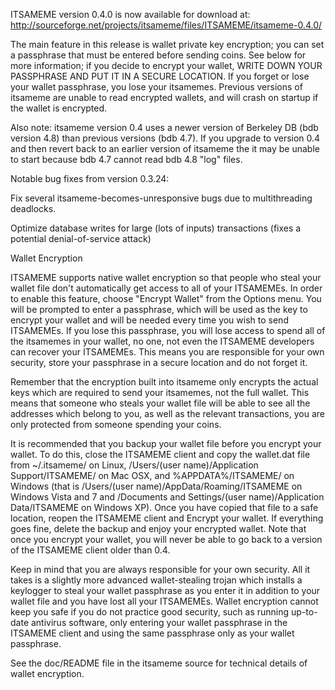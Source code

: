 ITSAMEME version 0.4.0 is now available for download at:
http://sourceforge.net/projects/itsameme/files/ITSAMEME/itsameme-0.4.0/

The main feature in this release is wallet private key encryption;
you can set a passphrase that must be entered before sending coins.
See below for more information; if you decide to encrypt your wallet,
WRITE DOWN YOUR PASSPHRASE AND PUT IT IN A SECURE LOCATION. If you
forget or lose your wallet passphrase, you lose your itsamemes.
Previous versions of itsameme are unable to read encrypted wallets,
and will crash on startup if the wallet is encrypted.

Also note: itsameme version 0.4 uses a newer version of Berkeley DB
(bdb version 4.8) than previous versions (bdb 4.7). If you upgrade
to version 0.4 and then revert back to an earlier version of itsameme
the it may be unable to start because bdb 4.7 cannot read bdb 4.8
"log" files.


Notable bug fixes from version 0.3.24:

Fix several itsameme-becomes-unresponsive bugs due to multithreading
deadlocks.

Optimize database writes for large (lots of inputs) transactions
(fixes a potential denial-of-service attack)


Wallet Encryption

ITSAMEME supports native wallet encryption so that people who steal your
wallet file don't automatically get access to all of your ITSAMEMEs.
In order to enable this feature, choose "Encrypt Wallet" from the
Options menu.  You will be prompted to enter a passphrase, which
will be used as the key to encrypt your wallet and will be needed
every time you wish to send ITSAMEMEs.  If you lose this passphrase,
you will lose access to spend all of the itsamemes in your wallet,
no one, not even the ITSAMEME developers can recover your ITSAMEMEs.
This means you are responsible for your own security, store your
passphrase in a secure location and do not forget it.

Remember that the encryption built into itsameme only encrypts the
actual keys which are required to send your itsamemes, not the full
wallet.  This means that someone who steals your wallet file will
be able to see all the addresses which belong to you, as well as the
relevant transactions, you are only protected from someone spending
your coins.

It is recommended that you backup your wallet file before you
encrypt your wallet.  To do this, close the ITSAMEME client and
copy the wallet.dat file from ~/.itsameme/ on Linux, /Users/(user
name)/Application Support/ITSAMEME/ on Mac OSX, and %APPDATA%/ITSAMEME/
on Windows (that is /Users/(user name)/AppData/Roaming/ITSAMEME on
Windows Vista and 7 and /Documents and Settings/(user name)/Application
Data/ITSAMEME on Windows XP).  Once you have copied that file to a
safe location, reopen the ITSAMEME client and Encrypt your wallet.
If everything goes fine, delete the backup and enjoy your encrypted
wallet.  Note that once you encrypt your wallet, you will never be
able to go back to a version of the ITSAMEME client older than 0.4.

Keep in mind that you are always responsible for your own security.
All it takes is a slightly more advanced wallet-stealing trojan which
installs a keylogger to steal your wallet passphrase as you enter it
in addition to your wallet file and you have lost all your ITSAMEMEs.
Wallet encryption cannot keep you safe if you do not practice
good security, such as running up-to-date antivirus software, only
entering your wallet passphrase in the ITSAMEME client and using the
same passphrase only as your wallet passphrase.

See the doc/README file in the itsameme source for technical details
of wallet encryption.
